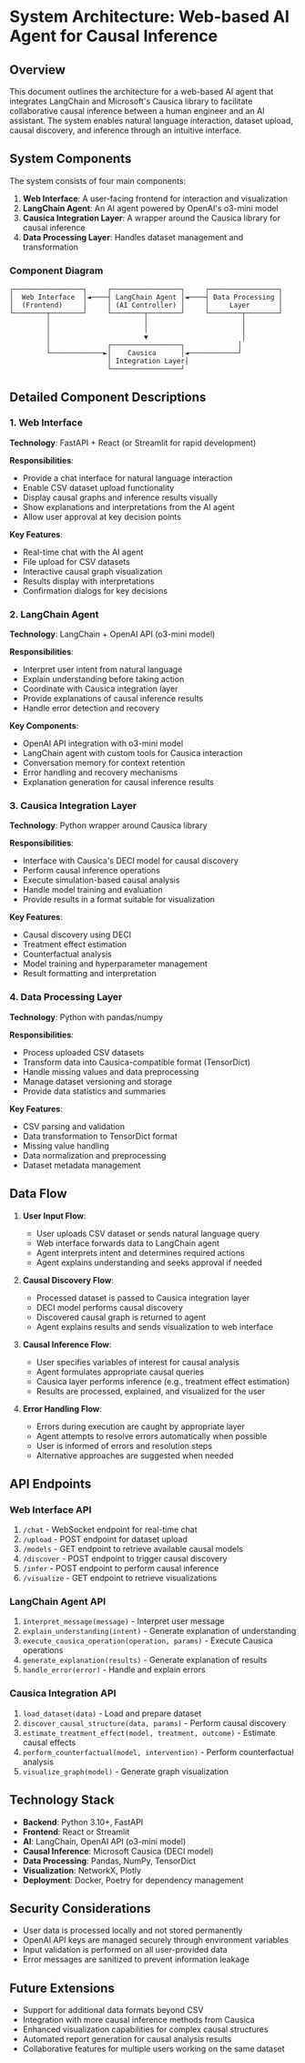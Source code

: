 # System Architecture: Web-based AI Agent for Causal Inference

## Overview

This document outlines the architecture for a web-based AI agent that integrates LangChain and Microsoft's Causica library to facilitate collaborative causal inference between a human engineer and an AI assistant. The system enables natural language interaction, dataset upload, causal discovery, and inference through an intuitive interface.

## System Components

The system consists of four main components:

1. **Web Interface**: A user-facing frontend for interaction and visualization
2. **LangChain Agent**: An AI agent powered by OpenAI's o3-mini model
3. **Causica Integration Layer**: A wrapper around the Causica library for causal inference
4. **Data Processing Layer**: Handles dataset management and transformation

### Component Diagram

```
┌─────────────────┐     ┌─────────────────┐     ┌─────────────────┐
│  Web Interface  │◄────┤ LangChain Agent │◄────┤ Data Processing │
│  (Frontend)     │     │ (AI Controller) │     │     Layer       │
└────────┬────────┘     └────────┬────────┘     └────────┬────────┘
         │                       │                       │
         │                       │                       │
         │                       ▼                       │
         │              ┌─────────────────┐             │
         └─────────────►│    Causica      │◄────────────┘
                        │ Integration Layer│
                        └─────────────────┘
```

## Detailed Component Descriptions

### 1. Web Interface

**Technology**: FastAPI + React (or Streamlit for rapid development)

**Responsibilities**:
- Provide a chat interface for natural language interaction
- Enable CSV dataset upload functionality
- Display causal graphs and inference results visually
- Show explanations and interpretations from the AI agent
- Allow user approval at key decision points

**Key Features**:
- Real-time chat with the AI agent
- File upload for CSV datasets
- Interactive causal graph visualization
- Results display with interpretations
- Confirmation dialogs for key decisions

### 2. LangChain Agent

**Technology**: LangChain + OpenAI API (o3-mini model)

**Responsibilities**:
- Interpret user intent from natural language
- Explain understanding before taking action
- Coordinate with Causica integration layer
- Provide explanations of causal inference results
- Handle error detection and recovery

**Key Components**:
- OpenAI API integration with o3-mini model
- LangChain agent with custom tools for Causica interaction
- Conversation memory for context retention
- Error handling and recovery mechanisms
- Explanation generation for causal inference results

### 3. Causica Integration Layer

**Technology**: Python wrapper around Causica library

**Responsibilities**:
- Interface with Causica's DECI model for causal discovery
- Perform causal inference operations
- Execute simulation-based causal analysis
- Handle model training and evaluation
- Provide results in a format suitable for visualization

**Key Features**:
- Causal discovery using DECI
- Treatment effect estimation
- Counterfactual analysis
- Model training and hyperparameter management
- Result formatting and interpretation

### 4. Data Processing Layer

**Technology**: Python with pandas/numpy

**Responsibilities**:
- Process uploaded CSV datasets
- Transform data into Causica-compatible format (TensorDict)
- Handle missing values and data preprocessing
- Manage dataset versioning and storage
- Provide data statistics and summaries

**Key Features**:
- CSV parsing and validation
- Data transformation to TensorDict format
- Missing value handling
- Data normalization and preprocessing
- Dataset metadata management

## Data Flow

1. **User Input Flow**:
   - User uploads CSV dataset or sends natural language query
   - Web interface forwards data to LangChain agent
   - Agent interprets intent and determines required actions
   - Agent explains understanding and seeks approval if needed

2. **Causal Discovery Flow**:
   - Processed dataset is passed to Causica integration layer
   - DECI model performs causal discovery
   - Discovered causal graph is returned to agent
   - Agent explains results and sends visualization to web interface

3. **Causal Inference Flow**:
   - User specifies variables of interest for causal analysis
   - Agent formulates appropriate causal queries
   - Causica layer performs inference (e.g., treatment effect estimation)
   - Results are processed, explained, and visualized for the user

4. **Error Handling Flow**:
   - Errors during execution are caught by appropriate layer
   - Agent attempts to resolve errors automatically when possible
   - User is informed of errors and resolution steps
   - Alternative approaches are suggested when needed

## API Endpoints

### Web Interface API

1. `/chat` - WebSocket endpoint for real-time chat
2. `/upload` - POST endpoint for dataset upload
3. `/models` - GET endpoint to retrieve available causal models
4. `/discover` - POST endpoint to trigger causal discovery
5. `/infer` - POST endpoint to perform causal inference
6. `/visualize` - GET endpoint to retrieve visualizations

### LangChain Agent API

1. `interpret_message(message)` - Interpret user message
2. `explain_understanding(intent)` - Generate explanation of understanding
3. `execute_causica_operation(operation, params)` - Execute Causica operations
4. `generate_explanation(results)` - Generate explanation of results
5. `handle_error(error)` - Handle and explain errors

### Causica Integration API

1. `load_dataset(data)` - Load and prepare dataset
2. `discover_causal_structure(data, params)` - Perform causal discovery
3. `estimate_treatment_effect(model, treatment, outcome)` - Estimate causal effects
4. `perform_counterfactual(model, intervention)` - Perform counterfactual analysis
5. `visualize_graph(model)` - Generate graph visualization

## Technology Stack

- **Backend**: Python 3.10+, FastAPI
- **Frontend**: React or Streamlit
- **AI**: LangChain, OpenAI API (o3-mini model)
- **Causal Inference**: Microsoft Causica (DECI model)
- **Data Processing**: Pandas, NumPy, TensorDict
- **Visualization**: NetworkX, Plotly
- **Deployment**: Docker, Poetry for dependency management

## Security Considerations

- User data is processed locally and not stored permanently
- OpenAI API keys are managed securely through environment variables
- Input validation is performed on all user-provided data
- Error messages are sanitized to prevent information leakage

## Future Extensions

- Support for additional data formats beyond CSV
- Integration with more causal inference methods from Causica
- Enhanced visualization capabilities for complex causal structures
- Automated report generation for causal analysis results
- Collaborative features for multiple users working on the same dataset
